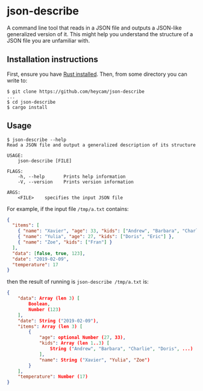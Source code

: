 # json-describe

A command line tool that reads in a JSON file and outputs a JSON-like
generalized version of it.  This might help you understand the structure
of a JSON file you are unfamiliar with.

## Installation instructions

First, ensure you have [Rust installed](https://rustup.rs/).  Then, from some
directory you can write to:

```
$ git clone https://github.com/heycam/json-describe
...
$ cd json-describe
$ cargo install
```

## Usage

```
$ json-describe --help
Read a JSON file and output a generalized description of its structure

USAGE:
    json-describe [FILE]

FLAGS:
    -h, --help       Prints help information
    -V, --version    Prints version information

ARGS:
    <FILE>    specifies the input JSON file
```

For example, if the input file `/tmp/a.txt` contains:

```json
{
  "items": [
    { "name": "Xavier", "age": 33, "kids": ["Andrew", "Barbara", "Charlie"] },
    { "name": "Yulia", "age": 27, "kids": ["Doris", "Eric"] },
    { "name": "Zoe", "kids": ["Fran"] }
  ],
  "data": [false, true, 123],
  "date": "2019-02-09",
  "temperature": 17
}
```

then the result of running is `json-describe /tmp/a.txt` is:

```json
{
    "data": Array (len 3) [
        Boolean,
        Number (123)
    ],
    "date": String ("2019-02-09"),
    "items": Array (len 3) [
        {
            "age": optional Number (27, 33),
            "kids": Array (len 1..3) [
                String ("Andrew", "Barbara", "Charlie", "Doris", ...)
            ],
            "name": String ("Xavier", "Yulia", "Zoe")
        }
    ],
    "temperature": Number (17)
}
```
